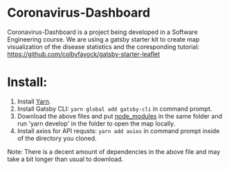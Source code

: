 # Coronavirus-Dashboard
Coronavirus-Dashboard is a project being developed in a Software Engineering course.
We are using a gatsby starter kit to create map visualization of the disease statistics and the coresponding tutorial: https://github.com/colbyfayock/gatsby-starter-leaflet

# Install:
1. Install [Yarn](https://classic.yarnpkg.com/en/).
2. Install Gatsby CLI: `yarn global add gatsby-cli` in command prompt.
3. Download the above files and put [node_modules](https://drive.google.com/file/d/1N1XutfdWE2lSTzhKaFh7zgMUd7Fo3C48/view?usp=sharing) in the same folder and run 'yarn develop' in the folder to open the map locally.
4. Install axios for API requsts: `yarn add axios` in command prompt inside of the directory you cloned.

Note: There is a decent amount of dependencies in the above file and may take a bit longer than usual to download.
